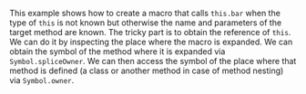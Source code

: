 This example shows how to create a macro that calls `this.bar` when the type of `this` is not known but otherwise the name and parameters of the target method are known. The tricky part is to obtain the reference of `this`. We can do it by inspecting the place where the macro is expanded. We can obtain the symbol of the method where it is expanded via `Symbol.spliceOwner`. We can then access the symbol of the place where that method is defined (a class or another method in case of method nesting) via `Symbol.owner`.